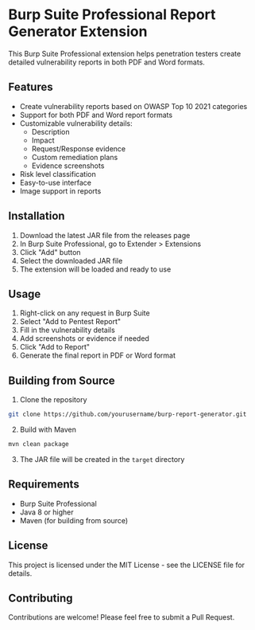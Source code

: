 # Burp Suite Professional Report Generator Extension

This Burp Suite Professional extension helps penetration testers create detailed vulnerability reports in both PDF and Word formats.

## Features

- Create vulnerability reports based on OWASP Top 10 2021 categories
- Support for both PDF and Word report formats
- Customizable vulnerability details:
  - Description
  - Impact
  - Request/Response evidence
  - Custom remediation plans
  - Evidence screenshots
- Risk level classification
- Easy-to-use interface
- Image support in reports

## Installation

1. Download the latest JAR file from the releases page
2. In Burp Suite Professional, go to Extender > Extensions
3. Click "Add" button
4. Select the downloaded JAR file
5. The extension will be loaded and ready to use

## Usage

1. Right-click on any request in Burp Suite
2. Select "Add to Pentest Report"
3. Fill in the vulnerability details
4. Add screenshots or evidence if needed
5. Click "Add to Report"
6. Generate the final report in PDF or Word format

## Building from Source

1. Clone the repository
```bash
git clone https://github.com/yourusername/burp-report-generator.git
```

2. Build with Maven
```bash
mvn clean package
```

3. The JAR file will be created in the `target` directory

## Requirements

- Burp Suite Professional
- Java 8 or higher
- Maven (for building from source)

## License

This project is licensed under the MIT License - see the LICENSE file for details.

## Contributing

Contributions are welcome! Please feel free to submit a Pull Request. 